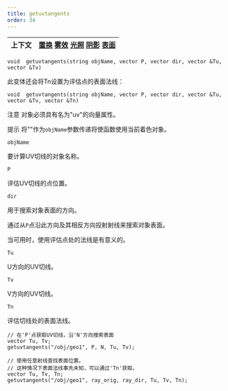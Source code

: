 ```yaml
---
title: getuvtangents
order: 34
---
```


| 上下文 | [置换](../contexts/displace.html)  [雾效](../contexts/fog.html)  [光照](../contexts/light.html)  [阴影](../contexts/shadow.html)  [表面](../contexts/surface.html) |
| --- | --- |

`void  getuvtangents(string objName, vector P, vector dir, vector &Tu, vector &Tv)`

此变体还会将Tn设置为评估点的表面法线：

`void  getuvtangents(string objName, vector P, vector dir, vector &Tu, vector &Tv, vector &Tn)`

注意
对象必须具有名为"uv"的向量属性。

提示
将""作为`objName`参数传递将使函数使用当前着色对象。

`objName`

要计算UV切线的对象名称。

`P`

评估UV切线的点位置。

`dir`

用于搜索对象表面的方向。

通过从`P`点沿此方向及其相反方向投射射线来搜索对象表面。

当可用时，使用评估点处的法线是有意义的。

`Tu`

U方向的UV切线。

`Tv`

V方向的UV切线。

`Tn`

评估切线处的表面法线。

```vex
// 在'P'点获取UV切线，沿'N'方向搜索表面
vector Tu, Tv;
getuvtangents("/obj/geo1", P, N, Tu, Tv);

```

```vex
// 使用任意射线查找表面位置。
// 这种情况下表面法线事先未知，可以通过'Tn'获取。
vector Tu, Tv, Tn;
getuvtangents("/obj/geo1", ray_orig, ray_dir, Tu, Tv, Tn);

```